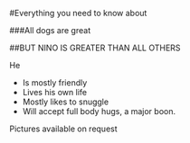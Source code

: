 #Everything you need to know about

###All dogs are great

##BUT NINO IS GREATER THAN ALL OTHERS   


He  
- Is mostly friendly
- Lives his own life
- Mostly likes to snuggle
- Will accept full body hugs, a major boon.

Pictures available on request